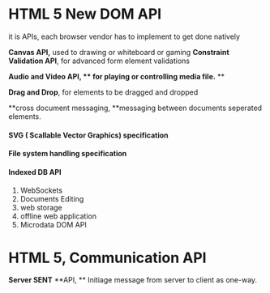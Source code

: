 # HTML 5 New DOM API

it is APIs,  each browser vendor has to implement to get done natively

**Canvas API,** used to drawing or whiteboard or gaming
**Constraint Validation API**, for advanced form element validations

**Audio and Video API, ** for playing or controlling media file.** **

**Drag and Drop**, for elements to be dragged and dropped

**cross document messaging, **messaging between documents seperated elements.

#### SVG \( Scallable Vector Graphics\) specification

#### File system handling specification

#### Indexed DB API

#### 

1.  WebSockets
2. Documents Editing
3. web storage
4. offline web application
5. Microdata DOM API

# HTML 5, Communication API

**Server SENT** **API, ** Initiage message from server to client as one-way.

